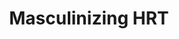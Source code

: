 ---
title: "Masculinizing HRT"
linkTitle: "♂️ Masculinizing HRT"
weight: 4
description: >
  Hormones and treatments for transmasculine people
---